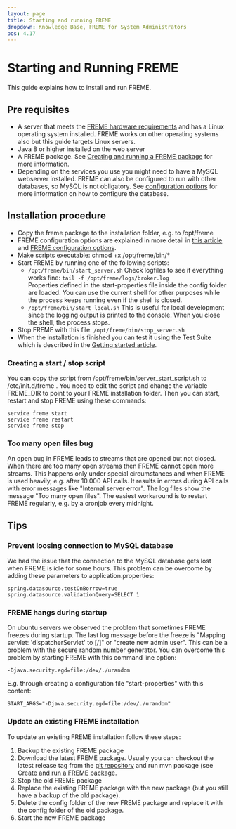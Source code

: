 ```yaml
---
layout: page
title: Starting and running FREME
dropdown: Knowledge Base, FREME for System Administrators
pos: 4.17
---
```

# Starting and Running FREME

This guide explains how to install and run FREME.

## Pre requisites

* A server that meets the [FREME hardware requirements](freme-hardware-requirements.html) and has a Linux operating system installed. FREME works on other operating systems also but this guide targets Linux servers.
* Java 8 or higher installed on the web server
* A FREME package. See [Creating and running a FREME package](creating-and-running-a-freme-package.html) for more information.
* Depending on the services you use you might need to have a MySQL webserver installed. FREME can also be configured to run with other databases, so MySQL is not obligatory. See [configuration options](../freme-for-sysadmins/configuration-options.html) for more information on how to configure the database.

## Installation procedure

* Copy the freme package to the installation folder, e.g. to /opt/freme
* FREME configuration options are explained in more detail in [this article](creating-and-running-a-freme-package.html) and [FREME configuration options](configuration-options.html).
* Make scripts executable: chmod +x /opt/freme/bin/*
* Start FREME by running one of the following scripts:
  * ```/opt/freme/bin/start_server.sh```
  Check logfiles to see if everything works fine: ```tail -f /opt/freme/logs/broker.log```  
  Properties defined in the start-properties file inside the config folder are loaded.
  You can use the current shell for other purposes while the process keeps running even if the shell is closed.
  *  ```/opt/freme/bin/start_local.sh``` 
  This is useful for local development since the logging output is printed to 
  the console. When you close the shell, the process stops. 
*  Stop FREME with this file: ```/opt/freme/bin/stop_server.sh```
* When the installation is finished you can test it using the Test Suite which is described in the [Getting started article](gettingStarted_SysAdmins.html).


### Creating a start / stop script

You can copy the script from /opt/freme/bin/server_start_script.sh to /etc/init.d/freme . You need to edit the script and change the variable FREME_DIR to point to your FREME installation folder. Then you can start, restart and stop FREME using these commands:

```
service freme start
service freme restart
service freme stop
```

### Too many open files bug

An open bug in FREME leads to streams that are opened but not closed. When there are too many open streams then FREME cannot open more streams. This happens only under special circumstances and when FREME is used heavily, e.g. after 10.000 API calls. It results in errors during API calls with error messages like "Internal server error". The log files show the message "Too many open files". The easiest workaround is to restart FREME regularly, e.g. by a cronjob every midnight.  

## Tips

### Prevent loosing connection to MySQL database

We had the issue that the connection to the MySQL database gets lost when FREME is idle for some hours. This problem can be overcome by adding these parameters to application.properties:

```
spring.datasource.testOnBorrow=true
spring.datasource.validationQuery=SELECT 1
```

### FREME hangs during startup

On ubuntu servers we observed the problem that sometimes FREME freezes during startup. The last log message before the freeze is "Mapping servlet: 'dispatcherServlet' to [/]" or "create new admin user". This can be a problem with the secure random number generator. You can overcome this problem by starting FREME with this command line option:

```
-Djava.security.egd=file:/dev/./urandom
```

E.g. through creating a configuration file "start-properties" with this content:

```
START_ARGS="-Djava.security.egd=file:/dev/./urandom"
```


### Update an existing FREME installation

To update an existing FREME installation follow these steps:

1. Backup the existing FREME package
2. Download the latest FREME package. Usually you can checkout the latest release tag from the [git repository](github.com/freme-project/freme-packages/) and run mvn package (see [Create and run a FREME package](creating-and-running-a-freme-package.html).
3. Stop the old FREME package
4. Replace the existing FREME package with the new package (but you still have a backup of the old package).
5. Delete the config folder of the new FREME package and replace it with the config folder of the old package.
6. Start the new FREME package
